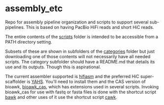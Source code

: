 # assembly_etc

Repo for assembly pipeline organization and scripts to support several sub-pipelines.
This is based on having PacBio HiFi reads and short HiC reads.

The entire contents of the [scripts](scripts) folder is intended to be accessible from a PATH directory setting.

Subsets of these are shown in subfolders of the [categories](categories) folder but just downloading one of those contents
will not necessarily have all needed scripts.
The category subfolder should have a README.md that details its use and its outputs. Though this is aspirational.

The current assembler supported is [hifiasm](https://github.com/chhylp123/hifiasm)
and the preferred HiC super-scaffolder is [YAHS](https://github.com/c-zhou/yahs).
You'll need to install them and the CAS version of bioawk,
[bioawk_cas](https://github.com/calacademy-research/bioawk.CAS), which has extensions used in several scripts.
Invoking bioawk_cas for use with fastq or fasta files is done with the shortcut script [bawk]()
and other uses of it use the shortcut script [cawk]().
